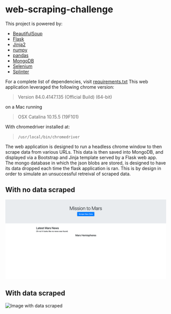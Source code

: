 # web-scraping-challenge

This project is powered by:
- [BeautifulSoup](https://www.crummy.com/software/BeautifulSoup/bs4/doc/)
- [Flask](https://flask.palletsprojects.com/en/1.1.x/)
- [Jinja2](https://jinja.palletsprojects.com/en/2.11.x/)
- [numpy](https://numpy.org/)
- [pandas](https://pandas.pydata.org/)
- [MongoDB](https://www.mongodb.com/)
- [Selenium](https://www.selenium.dev/)
- [Splinter](https://splinter.readthedocs.io/en/latest/drivers/chrome.html)

For a complete list of dependencies, visit [requirements.txt](./requirements.txt)
This web application leveraged the following chrome version:
> Version 84.0.4147.135 (Official Build) (64-bit)

on a Mac running

>  OSX Catalina 10.15.5 (19F101)

With chromedriver installed at:

> `/usr/local/bin/chromedriver`

The web application is designed to run a headless chrome window to then scrape data from various URLs. This data is then saved into MongoDB, and displayed via a Bootstrap and Jinja template served by a Flask web app. The mongo database in which the json blobs are stored, is designed to have its data dropped each time the flask application is ran. This is by design in order to simulate an unsuccessful retreival of scraped data.

## With no data scraped
![No Data Image](./noDataImage.png)

## With data scraped
![Image with data scraped](./withDataImage.png)